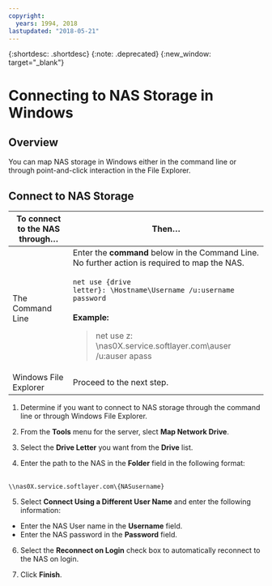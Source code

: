 ```yaml
---
copyright:
  years: 1994, 2018
lastupdated: "2018-05-21"
---
```

{:shortdesc: .shortdesc}
{:note: .deprecated}
{:new_window: target="_blank"}

# Connecting to NAS Storage in Windows

## Overview

You can map NAS storage in Windows either in the command line or through point-and-click interaction in the File Explorer.

## Connect to NAS Storage

|To connect to the NAS through…|Then…|
|---|---|
|The Command Line|Enter the **command** below in the Command Line.  No further action is required to map the NAS.<br/><br/><code>net use {drive letter}: \\Hostname\Username /u:username password</code><br/><br/>**Example:**<blockquote>net use z: \\nas0X.service.softlayer.com\auser /u:auser apass</blockquote>|
|Windows File Explorer|Proceed to the next step.|

1. Determine if you want to connect to NAS storage through the command line or through Windows File Explorer.

2. From the **Tools** menu for the server, slect **Map Network Drive**.

3. Select the **Drive Letter** you want from the **Drive** list.

4. Enter the path to the NAS in the **Folder** field in the following format:<br/><br/>
```
\\nas0X.service.softlayer.com\{NASusername}
```

5. Select **Connect Using a Different User Name**  and enter the following information:
  * Enter the NAS User name in the **Username** field.
  * Enter the NAS password in the **Password** field.

6. Select the **Reconnect on Login** check box to automatically reconnect to the NAS on login.

7. Click **Finish**.
